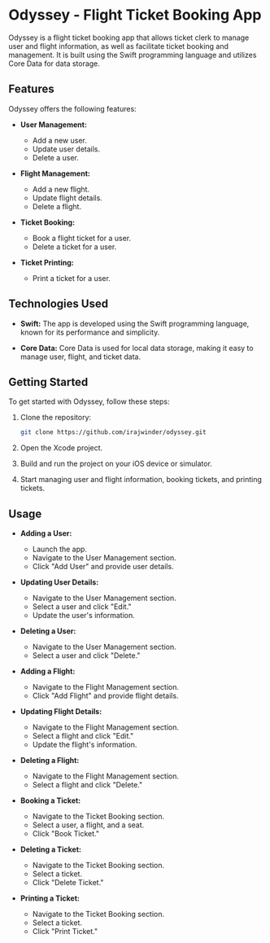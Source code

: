 # Odyssey - Flight Ticket Booking App

Odyssey is a flight ticket booking app that allows ticket clerk to manage user and flight information, as well as facilitate ticket booking and management. It is built using the Swift programming language and utilizes Core Data for data storage.

## Features

Odyssey offers the following features:

- **User Management:**
  - Add a new user.
  - Update user details.
  - Delete a user.

- **Flight Management:**
  - Add a new flight.
  - Update flight details.
  - Delete a flight.

- **Ticket Booking:**
  - Book a flight ticket for a user.
  - Delete a ticket for a user.

- **Ticket Printing:**
  - Print a ticket for a user.

## Technologies Used

- **Swift:** The app is developed using the Swift programming language, known for its performance and simplicity.

- **Core Data:** Core Data is used for local data storage, making it easy to manage user, flight, and ticket data.

## Getting Started

To get started with Odyssey, follow these steps:

1. Clone the repository:

   ```bash
   git clone https://github.com/irajwinder/odyssey.git
   ```

2. Open the Xcode project.

3. Build and run the project on your iOS device or simulator.

4. Start managing user and flight information, booking tickets, and printing tickets.

## Usage

- **Adding a User:**
  - Launch the app.
  - Navigate to the User Management section.
  - Click "Add User" and provide user details.

- **Updating User Details:**
  - Navigate to the User Management section.
  - Select a user and click "Edit."
  - Update the user's information.

- **Deleting a User:**
  - Navigate to the User Management section.
  - Select a user and click "Delete."

- **Adding a Flight:**
  - Navigate to the Flight Management section.
  - Click "Add Flight" and provide flight details.

- **Updating Flight Details:**
  - Navigate to the Flight Management section.
  - Select a flight and click "Edit."
  - Update the flight's information.

- **Deleting a Flight:**
  - Navigate to the Flight Management section.
  - Select a flight and click "Delete."

- **Booking a Ticket:**
  - Navigate to the Ticket Booking section.
  - Select a user, a flight, and a seat.
  - Click "Book Ticket."

- **Deleting a Ticket:**
  - Navigate to the Ticket Booking section.
  - Select a ticket.
  - Click "Delete Ticket."

- **Printing a Ticket:**
  - Navigate to the Ticket Booking section.
  - Select a ticket.
  - Click "Print Ticket."
